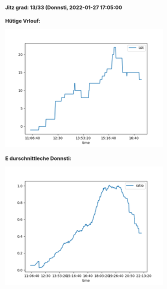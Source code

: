 ### Jitz grad: 13/33 (Donnsti, 2022-01-27 17:05:00

### Hütige Vrlouf:
![Graph](Today.png)

### E durschnittleche Donnsti:
![Graph](Donnsti.png)